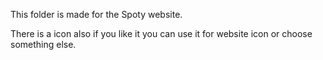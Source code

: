 This folder is made for the Spoty website.

There is a icon also if you like it you can use it for website icon or choose something else.